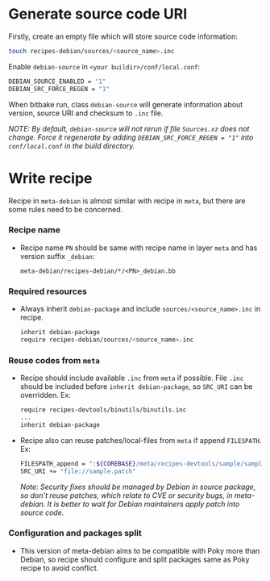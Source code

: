 Generate source code URI
========================

Firstly, create an empty file which will store source code information:
```sh
touch recipes-debian/sources/<source_name>.inc
```

Enable `debian-source` in `<your buildir>/conf/local.conf`:
```sh
DEBIAN_SOURCE_ENABLED = "1"
DEBIAN_SRC_FORCE_REGEN = "1"
```

When bitbake run, class `debian-source` will generate information
about version, source URI and checksum to `.inc` file.

*NOTE: By default, `debian-source` will not rerun if
file `Sources.xz` does not change. Force it regenerate by adding
`DEBIAN_SRC_FORCE_REGEN = "1"` into `conf/local.conf` in the build directory.*

Write recipe
============

Recipe in `meta-debian` is almost similar with recipe in `meta`,
but there are some rules need to be concerned.

### Recipe name

* Recipe name `PN` should be same with recipe name in layer `meta`
  and has version suffix `_debian`:

   ```
   meta-debian/recipes-debian/*/<PN>_debian.bb
   ```

### Required resources
* Always inherit `debian-package` and include
  `sources/<source_name>.inc` in recipe.

   ```sh
   inherit debian-package
   require recipes-debian/sources/<source_name>.inc
   ```

### Reuse codes from `meta`
* Recipe should include available `.inc` from `meta` if possible.
  File `.inc` should be included before `inherit debian-package`,
  so `SRC_URI` can be overridden.
   Ex:
   ```sh
   require recipes-devtools/binutils/binutils.inc
   ...
   inherit debian-package
   ```

* Recipe also can reuse patches/local-files from `meta` if append `FILESPATH`.
   Ex:
   ```sh
   FILESPATH_append = ":${COREBASE}/meta/recipes-devtools/sample/sample"
   SRC_URI += "file://sample.patch"
   ```
   *Note: Security fixes should be managed by Debian in source package,
   so don't reuse patches, which relate to CVE or security bugs, in meta-debian.
   It is better to wait for Debian maintainers apply patch into source code.*

### Configuration and packages split
* This version of meta-debian aims to be compatible with
  Poky more than Debian, so recipe should configure and
  split packages same as Poky recipe to avoid conflict.
